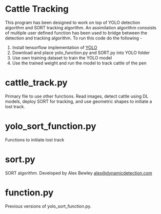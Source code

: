 # Cattle Tracking
This program has been designed to work on top of YOLO detection algorithm and SORT tracking algorithm. An assimilation algorithm conssists of multiple user defined function has been used to bridge between the detection and tracking algorithm. To run this code do the following -

1. Install tensorflow implementation of [YOLO](https://github.com/thtrieu/darkflow)
2. Download and place yolo_function.py and SORT.py into YOLO folder
3. Use own training dataset to train the YOLO model
4. Use the trained weight and run the model to track cattle of the pen

# cattle_track.py
Primary file to use other functions. Read images, detect cattle using DL models, deploy SORT for tracking, and use geometric shapes to initiate a lost track.

# yolo_sort_function.py
Functions to initiate lost track

# sort.py
SORT algorithm. Developed by Alex Bewley alex@dynamicdetection.com

# function.py
Previous versions of yolo_sort_function.py. 
